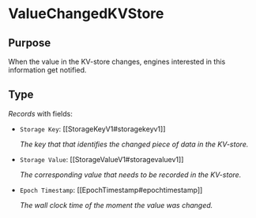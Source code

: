 # ValueChangedKVStore

## Purpose

<!-- --8<-- [start:purpose] -->
When the value in the KV-store changes, engines interested in this information get notified.
<!-- --8<-- [end:purpose] -->

## Type

<!-- --8<-- [start:type] -->
<div class="type" markdown>


*Records* with fields:
- `Storage Key`: [[StorageKeyV1#storagekeyv1]]

  *The key that that identifies the changed piece of data in the KV-store.*

- `Storage Value`: [[StorageValueV1#storagevaluev1]]

  *The corresponding value that needs to be recorded in the KV-store.*

- `Epoch Timestamp`: [[EpochTimestamp#epochtimestamp]]

  *The wall clock time of the moment the value was changed.*

</div>
<!-- --8<-- [end:type] -->
